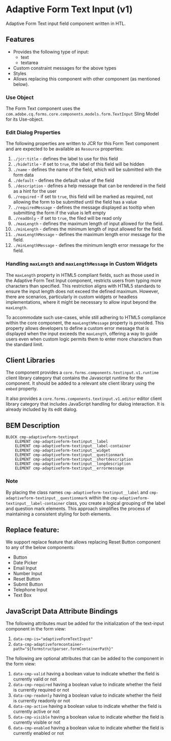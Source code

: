 <!--
Copyright 2022 Adobe

Licensed under the Apache License, Version 2.0 (the "License");
you may not use this file except in compliance with the License.
You may obtain a copy of the License at

    http://www.apache.org/licenses/LICENSE-2.0

Unless required by applicable law or agreed to in writing, software
distributed under the License is distributed on an "AS IS" BASIS,
WITHOUT WARRANTIES OR CONDITIONS OF ANY KIND, either express or implied.
See the License for the specific language governing permissions and
limitations under the License.
-->
Adaptive Form Text Input (v1)
====
Adaptive Form Text input field component written in HTL.

## Features

* Provides the following type of input:
  * text
  * textarea
* Custom constraint messages for the above types
* Styles
* Allows replacing this component with other component (as mentioned below).

### Use Object
The Form Text component uses the `com.adobe.cq.forms.core.components.models.form.TextInput` Sling Model for its Use-object.

### Edit Dialog Properties
The following properties are written to JCR for this Form Text component and are expected to be available as `Resource` properties:

1.  `./jcr:title` - defines the label to use for this field
2.  `./hideTitle` - if set to `true`, the label of this field will be hidden
3.  `./name` - defines the name of the field, which will be submitted with the form data
4.  `./default` - defines the default value of the field
5.  `./description` - defines a help message that can be rendered in the field as a hint for the user
6.  `./required` - if set to `true`, this field will be marked as required, not allowing the form to be submitted until the field has a value
7.  `./requiredMessage` - defines the message displayed as tooltip when submitting the form if the value is left empty
8.  `./readOnly` - if set to `true`, the filed will be read only
9.  `./maxLength` - defines the maximum length of input allowed for the field.
10. `./minLength` - defines the minimum length of input allowed for the field.
11. `./maxLengthMessage` - defines the maximum length error message for the field.
12. `./minLengthMessage` - defines the minimum length error message for the field.


### Handling `maxLength` and `maxLengthMessage` in Custom Widgets

The `maxLength` property in HTML5 compliant fields, such as those used in the Adaptive Form Text Input component, restricts users from typing more characters than specified. This restriction aligns with HTML5 standards to ensure the input length does not exceed the defined maximum. However, there are scenarios, particularly in custom widgets or headless implementations, where it might be necessary to allow input beyond the `maxLength`.

To accommodate such use-cases, while still adhering to HTML5 compliance within the core component, the `maxLengthMessage` property is provided. This property allows developers to define a custom error message that is displayed when the input exceeds the `maxLength`, offering a way to guide users even when custom logic permits them to enter more characters than the standard limit.


## Client Libraries
The component provides a `core.forms.components.textinput.v1.runtime` client library category that contains the Javascript runtime for the component. 
It should be added to a relevant site client library using the `embed` property.

It also provides a `core.forms.components.textinput.v1.editor` editor client library category that includes
JavaScript handling for dialog interaction. It is already included by its edit dialog.

## BEM Description
```
BLOCK cmp-adaptiveform-textinput
    ELEMENT cmp-adaptiveform-textinput__label
    ELEMENT cmp-adaptiveform-textinput__label-container
    ELEMENT cmp-adaptiveform-textinput__widget
    ELEMENT cmp-adaptiveform-textinput__questionmark
    ELEMENT cmp-adaptiveform-textinput__shortdescription
    ELEMENT cmp-adaptiveform-textinput__longdescription
    ELEMENT cmp-adaptiveform-textinput__errormessage
```

### Note
By placing the class names `cmp-adaptiveform-textinput__label` and `cmp-adaptiveform-textinput__questionmark` within the `cmp-adaptiveform-textinput__label-container` class, you create a logical grouping of the label and question mark elements. This approach simplifies the process of maintaining a consistent styling for both elements.

## Replace feature:
We support replace feature that allows replacing Reset Button component to any of the below components:

* Button
* Date Picker
* Email Input
* Number Input
* Reset Button
* Submit Button
* Telephone Input
* Text Box

## JavaScript Data Attribute Bindings

The following attributes must be added for the initialization of the text-input component in the form view:  
 1. `data-cmp-is="adaptiveFormTextInput"`
 2. `data-cmp-adaptiveformcontainer-path="${formstructparser.formContainerPath}"`


The following are optional attributes that can be added to the component in the form view:
1. `data-cmp-valid` having a boolean value to indicate whether the field is currently valid or not
2. `data-cmp-required` having a boolean value to indicate whether the field is currently required or not
3. `data-cmp-readonly` having a boolean value to indicate whether the field is currently readonly or not
4. `data-cmp-active` having a boolean value to indicate whether the field is currently active or not 
5. `data-cmp-visible` having a boolean value to indicate whether the field is currently visible or not
6. `data-cmp-enabled` having a boolean value to indicate whether the field is currently enabled or not